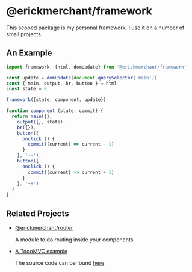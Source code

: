 # @erickmerchant/framework

This scoped package is my personal framework. I use it on a number of small projects.

## An Example

``` javascript
import framework, {html, domUpdate} from '@erickmerchant/framework'

const update = domUpdate(document.querySelector('main'))
const { main, output, br, button } = html
const state = 0

framework({state, component, update})

function component (state, commit) {
  return main({},
    output({}, state),
    br({}),
    button({
      onclick () {
        commit((current) => current - 1)
      }
    }, '--'),
    button({
      onclick () {
        commit((current) => current + 1)
      }
    }, '++')
  )
}
```

## Related Projects

- [@erickmerchant/router](https://github.com/erickmerchant/router)

  A module to do routing inside your components.

- [A TodoMVC example](https://todo.erickmerchant.com)

  The source code can be found [here](https://github.com/erickmerchant/framework-todo)
